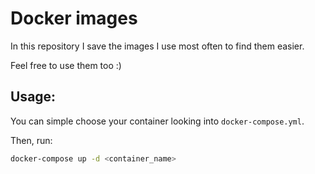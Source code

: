 # Docker images

In this repository I save the images I use most often to find them easier.

Feel free to use them too :)

## Usage:

You can simple choose your container looking into `docker-compose.yml`.

Then, run:

```bash
docker-compose up -d <container_name>
```